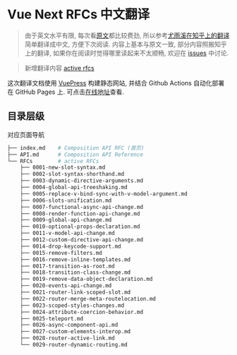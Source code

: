 # Vue Next RFCs 中文翻译

> 由于英文水平有限, 每次看[原文](https://vue-composition-api-rfc.netlify.com/)都比较费劲, 所以参考[尤雨溪在知乎上的翻译](https://zhuanlan.zhihu.com/p/68477600)简单翻译成中文, 方便下次阅读. 
> 内容上基本与原文一致, 部分内容照搬知乎上的翻译, 如果你在阅读时觉得哪里读起来不太顺畅, 欢迎在 [issues](https://github.com/liuycy/vue-next-rfc-doc/issues) 中讨论. 

> 新增翻译内容 [active rfcs](https://github.com/vuejs/rfcs) 

这次翻译文档使用 [VuePress](https://vuepress.vuejs.org/) 构建静态网站, 并结合 Github Actions 自动化部署在 GitHub Pages 上. 可点击[在线地址](https://liuycy.github.io/vue-next-rfc-doc/)查看. 

## 目录层级

对应页面导航

``` sh
├── index.md    # Composition API RFC (首页)
├── API.md      # Composition API Reference
└── RFCs        # active RFCs
    ├── 0001-new-slot-syntax.md
    ├── 0002-slot-syntax-shorthand.md
    ├── 0003-dynamic-directive-arguments.md
    ├── 0004-global-api-treeshaking.md
    ├── 0005-replace-v-bind-sync-with-v-model-argument.md
    ├── 0006-slots-unification.md
    ├── 0007-functional-async-api-change.md
    ├── 0008-render-function-api-change.md
    ├── 0009-global-api-change.md
    ├── 0010-optional-props-declaration.md
    ├── 0011-v-model-api-change.md
    ├── 0012-custom-directive-api-change.md
    ├── 0014-drop-keycode-support.md
    ├── 0015-remove-filters.md
    ├── 0016-remove-inline-templates.md
    ├── 0017-transition-as-root.md
    ├── 0018-transition-class-change.md
    ├── 0019-remove-data-object-declaration.md
    ├── 0020-events-api-change.md
    ├── 0021-router-link-scoped-slot.md
    ├── 0022-router-merge-meta-routelocation.md
    ├── 0023-scoped-styles-changes.md
    ├── 0024-attribute-coercion-behavior.md
    ├── 0025-teleport.md
    ├── 0026-async-component-api.md
    ├── 0027-custom-elements-interop.md
    ├── 0028-router-active-link.md
    └── 0029-router-dynamic-routing.md
```